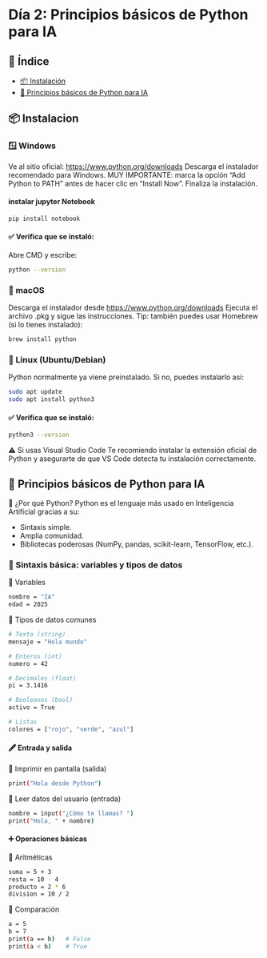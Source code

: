 # Día 2: Principios básicos de Python para IA

## 📌 Índice

- [📦 Instalación](#-instalación)
- [🐍 Principios básicos de Python para IA](#principios-basicos-de-python-para-ia)


## 📦 Instalacion

### 🪟 Windows
Ve al sitio oficial: https://www.python.org/downloads
Descarga el instalador recomendado para Windows.
MUY IMPORTANTE: marca la opción “Add Python to PATH” antes de hacer clic en “Install Now”.
Finaliza la instalación.

#### instalar jupyter Notebook
```bash
pip install notebook
```

#### ✅ Verifica que se instaló:
Abre CMD y escribe:
```bash
python --version
```

### 🍎 macOS
Descarga el instalador desde https://www.python.org/downloads
Ejecuta el archivo .pkg y sigue las instrucciones.
Tip: también puedes usar Homebrew (si lo tienes instalado):

```bash
brew install python
```

### 🐧 Linux (Ubuntu/Debian)
Python normalmente ya viene preinstalado. Si no, puedes instalarlo así:
```bash
sudo apt update
sudo apt install python3
```

#### ✅ Verifica que se instaló:
```bash
python3 --version
```

⚠️ Si usas Visual Studio Code
Te recomiendo instalar la extensión oficial de Python y asegurarte de que VS Code detecta tu instalación correctamente.

## 🐍 Principios básicos de Python para IA

🐍 ¿Por qué Python?
Python es el lenguaje más usado en Inteligencia Artificial gracias a su:
- Sintaxis simple.
- Amplia comunidad.
- Bibliotecas poderosas (NumPy, pandas, scikit-learn, TensorFlow, etc.).

### 🧱 Sintaxis básica: variables y tipos de datos

🔸 Variables
```bash
nombre = "IA"
edad = 2025
```

🔸 Tipos de datos comunes
```bash
# Texto (string)
mensaje = "Hola mundo"

# Enteros (int)
numero = 42

# Decimales (float)
pi = 3.1416

# Booleanos (bool)
activo = True

# Listas
colores = ["rojo", "verde", "azul"]
```

#### 🖋 Entrada y salida
🔹 Imprimir en pantalla (salida)
```bash
print("Hola desde Python")
```

🔹 Leer datos del usuario (entrada)
```bash
nombre = input("¿Cómo te llamas? ")
print("Hola, " + nombre)
```

#### ➕ Operaciones básicas
🔹 Aritméticas
```bash
suma = 5 + 3
resta = 10 - 4
producto = 2 * 6
division = 10 / 2
```

🔹 Comparación
```bash
a = 5
b = 7
print(a == b)   # False
print(a < b)    # True
```